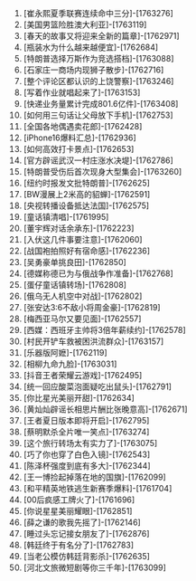 
1. [崔永熙夏季联赛连续命中三分]-[1763276]
1. [美国男篮险胜澳大利亚]-[1763119]
1. [春天的故事又将迎来全新的篇章]-[1762971]
1. [瓶装水为什么越来越便宜]-[1762684]
1. [特朗普选择万斯作为竞选搭档]-[1763088]
1. [石家庄一商场内现狮子散步]-[1762716]
1. [整个评论区都认识的上饶警察]-[1763246]
1. [写着作业就唱起来了]-[1763153]
1. [快递业务量累计完成801.6亿件]-[1763408]
1. [如何用三句话让父母放下手机]-[1762753]
1. [全国各地偶遇卖花郎]-[1762428]
1. [iPhone16爆料汇总]-[1762936]
1. [如何高效打卡景点]-[1762653]
1. [官方辟谣武汉一村庄涨水决堤]-[1762786]
1. [特朗普受伤后首次现身大型集会]-[1763260]
1. [纽约时报发文批特朗普]-[1762625]
1. [BW漫展上2米高的貂蝉]-[1762591]
1. [央视转播设备抵达法国]-[1762575]
1. [童话镇清唱]-[1761995]
1. [董宇辉对话余承东]-[1762223]
1. [入伏这几件事要注意]-[1762060]
1. [战国袍拍照好有宿命感]-[1762236]
1. [吴勇豪单挑良田]-[1762850]
1. [德媒称德已为与俄战争作准备]-[1762768]
1. [蛋仔童话镇转场]-[1762808]
1. [俄乌无人机空中对战]-[1762802]
1. [张安达3:6不敌小将周金豪]-[1762819]
1. [梅西亚马尔又要见面]-[1762557]
1. [西媒：西班牙主帅将3倍年薪续约]-[1762578]
1. [村民开铲车救被困洪流群众]-[1763157]
1. [乐器版阿嬷]-[1762119]
1. [相柳九命九脸]-[1763031]
1. [抖音王者荣耀云游戏]-[1762495]
1. [统一回应酸菜泡面疑吃出鼠头]-[1762791]
1. [你比星光美丽开甜]-[1762634]
1. [黄灿灿辟谣长相思片酬比张晚意高]-[1762671]
1. [王者夏日版本即将开启]-[1762795]
1. [蔡明默杀全片唯一笑点]-[1763274]
1. [这个旅行转场太有实力了]-[1763075]
1. [巧了你也穿了白色入镜]-[1762543]
1. [陈泽杯强度到底有多大]-[1762344]
1. [王一博捡起掉落在地的国旗]-[1762099]
1. [和平精英地铁逃生新赛季爆料]-[1761704]
1. [00后疯感工牌火了]-[1761696]
1. [你说星星美丽耀眼]-[1762851]
1. [薛之谦的歌我先摇了]-[1762146]
1. [睡过头忘记接女朋友了]-[1762876]
1. [韩廷终于有名分了]-[1762783]
1. [当老公模仿韩廷背影杀]-[1762635]
1. [河北文旅微短剧等你三千年]-[1763099]